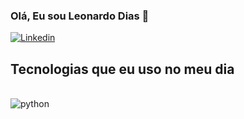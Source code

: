 ### Olá, Eu sou Leonardo Dias 👋

[![Linkedin](https://img.shields.io/badge/LinkedIn-0077B5?style=for-the-badge&logo=linkedin&logoColor=white)](https://linkedin/in/densenvolvedordesistemas-leonardo)

## Tecnologias que eu uso no meu dia
<div style="display: inline_block"><br/>
  <img align="center" alt="python" src="https://img.shields.io/badge/Python-3776AB?style=for-the-badge&logo=python&logoColor=white" />
  


